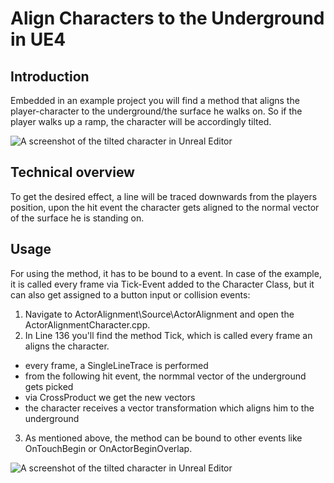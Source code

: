 # Align Characters to the Underground in UE4

## Introduction
Embedded in an example project you will find a method that aligns the player-character to the underground/the surface he walks on. So if the player walks up a ramp, the character will be accordingly tilted.

![A screenshot of the tilted character in Unreal Editor](http://i.imgur.com/PjJDX3q.jpg)

## Technical overview
To get the desired effect, a line will be traced downwards from the players position, upon the hit event the character gets aligned to the normal vector of the surface he is standing on.

## Usage
For using the method, it has to be bound to a event. In case of the example, it is called every frame via Tick-Event added to the Character Class, but it can also get assigned to a button input or collision events:

1. Navigate to ActorAlignment\Source\ActorAlignment and open the ActorAlignmentCharacter.cpp.
2. In Line 136 you'll find the method Tick, which is called every frame an aligns the character.
  - every frame, a SingleLineTrace is performed
  - from the following hit event, the normmal vector of the underground gets picked
  - via CrossProduct we get the new vectors
  - the character receives a vector transformation which aligns him to the underground
3. As mentioned above, the method can be bound to other events like OnTouchBegin or OnActorBeginOverlap.

![A screenshot of the tilted character in Unreal Editor](http://i.imgur.com/xK43YyH.jpg)




